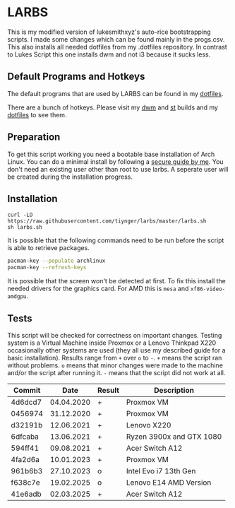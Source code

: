 # LARBS

This is my modified version of lukesmithxyz's auto-rice bootstrapping scripts.
I made some changes which can be found mainly in the progs.csv.
This also installs all needed dotfiles from my .dotfiles repository.
In contrast to Lukes Script this one installs dwm and not i3 because it sucks less.

## Default Programs and Hotkeys 

The default programs that are used by LARBS can be found in my
[dotfiles](https://github.com/tiyn/dotfiles).

There are a bunch of hotkeys. Please visit my
[dwm](https://github.com/tiyn/dwm) and [st](https://github.com/tiyn/st)
builds and my [dotfiles](https://github.com/tiyn/dotfiles) to see them.

## Preparation

To get this script working you need a bootable base installation of Arch Linux.
You can do a minimal install by following a
[secure guide by me](https://github.com/Tiyn/wiki/blob/master/wiki/linux/arch-linux/installation.md).
You don't need an existing user other than root to use larbs.
A seperate user will be created during the installation progress.

## Installation

```shell
curl -LO https://raw.githubusercontent.com/tiynger/larbs/master/larbs.sh
sh larbs.sh
```

It is possible that the following commands need to be run before the script is able to retrieve
packages.

```sh
pacman-key --populate archlinux
pacman-key --refresh-keys
```

It is possible that the screen won't be detected at first.
To fix this install the needed drivers for the graphics card.
For AMD this is `mesa` and `xf86-video-amdgpu`.

## Tests

This script will be checked for correctness on important changes.
Testing system is a Virtual Machine inside Proxmox or a Lenovo Thinkpad X220
occasionally other systems are used (they all use my described guide for a
basic installation).
Results range from `+` over `o` to `-`.
`+` means the script ran without problems.
`o` means that minor changes were made to the machine and/or the script after running it.
`-` means that the script did not work at all.

| Commit  | Date       | Result | Description              |
| ------- | ---------- | ------ | ------------------------ |
| 4d6dcd7 | 04.04.2020 | +      | Proxmox VM               |
| 0456974 | 31.12.2020 | +      | Proxmox VM               |
| d32191b | 12.06.2021 | +      | Lenovo X220              |
| 6dfcaba | 13.06.2021 | +      | Ryzen 3900x and GTX 1080 |
| 594ff41 | 09.08.2021 | +      | Acer Switch A12          |
| 4fa2d6a | 10.01.2023 | +      | Proxmox VM               |
| 961b6b3 | 27.10.2023 | o      | Intel Evo i7 13th Gen    |
| f638c7e | 19.02.2025 | o      | Lenovo E14 AMD Version   |
| 41e6adb | 02.03.2025 | +      | Acer Switch A12          |
